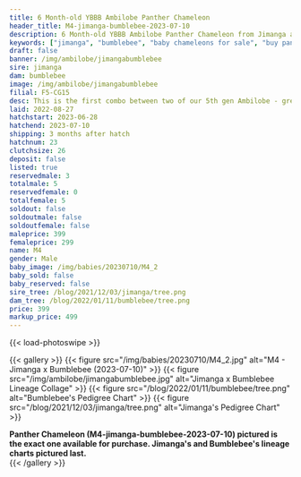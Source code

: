 ```yaml
---
title: 6 Month-old YBBB Ambilobe Panther Chameleon
header_title: M4-jimanga-bumblebee-2023-07-10
description: 6 Month-old YBBB Ambilobe Panther Chameleon from Jimanga and Bumblebee. This is the first combo between two of our 5th gen Ambilobe - great ybbb combo! We've included sire and dam dendrograms if available, but you can view our Jimanga or Bumblebee breeder pages for more information.
keywords: ["jimanga", "bumblebee", "baby chameleons for sale", "buy panther chameleon", "panther for sale", "panther chameleon price", "ambilobe panther chameleon"]
draft: false
banner: /img/ambilobe/jimangabumblebee
sire: jimanga
dam: bumblebee
image: /img/ambilobe/jimangabumblebee
filial: F5-CG15
desc: This is the first combo between two of our 5th gen Ambilobe - great ybbb combo!
laid: 2022-08-27
hatchstart: 2023-06-28
hatchend: 2023-07-10
shipping: 3 months after hatch
hatchnum: 23
clutchsize: 26
deposit: false
listed: true
reservedmale: 3
totalmale: 5
reservedfemale: 0
totalfemale: 5
soldout: false
soldoutmale: false
soldoutfemale: false
maleprice: 399
femaleprice: 299
name: M4
gender: Male
baby_image: /img/babies/20230710/M4_2
baby_sold: false
baby_reserved: false
sire_tree: /blog/2021/12/03/jimanga/tree.png
dam_tree: /blog/2022/01/11/bumblebee/tree.png
price: 399
markup_price: 499
---
```


{{< load-photoswipe >}}

{{< gallery >}}
  {{< figure src="/img/babies/20230710/M4_2.jpg" alt="M4 - Jimanga x Bumblebee (2023-07-10)" >}}
  {{< figure src="/img/ambilobe/jimangabumblebee.jpg" alt="Jimanga x Bumblebee Lineage Collage" >}}
  {{< figure src="/blog/2022/01/11/bumblebee/tree.png" alt="Bumblebee's Pedigree Chart" >}}
  {{< figure src="/blog/2021/12/03/jimanga/tree.png" alt="Jimanga's Pedigree Chart" >}}
  <figcaption><strong>Panther Chameleon (M4-jimanga-bumblebee-2023-07-10) pictured is the exact one available for purchase. Jimanga's  and Bumblebee's lineage charts pictured last.</strong></figcaption>
{{< /gallery >}}
